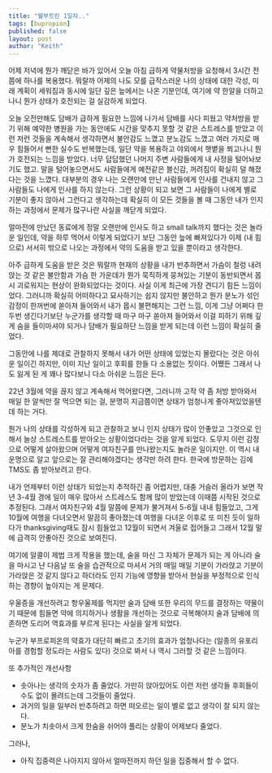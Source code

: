 ```yaml
---
title: "웰부트린 1일차.."
tags: [bupropion]
published: false
layout: post
author: "Keith"
---
```


어제 저녁에 뭔가 깨닫은 바가 있어서 오늘 아침 급하게 약물처방을 요청해서 3시간 전쯤에 하나를 복용했다. 뭐랄까 어제의 나도 모를 급작스러운 나의 상태에 대한 각성, 미래 계획이 세워짐과 동시에 일단 깊은 늪에서는 나온 기분인데, 여기에 약 한알을 더하고 나니 뭔가 상태가 호전되는 걸 실감하게 되었다.

오늘 오전만해도 담배가 급하게 필요한 느낌에 나가서 담배를 사다 피웠고 약처방을 받기 위해 예약한 병원을 가는 동안에도 시간을 맞추지 못할 것 같은 스트레스를 받았고 이런 저런 것들을 계속해서 생각하면서 불안감도 느꼈고 분노감도 느꼈고 여러 가지로 매우 힘들어서 뻔한 실수도 반복했는데, 일단 약을 복용하고 야외에서 햇볕을 쬐고나니 뭔가 호전되는 느낌을 받았다. 너무 답답했던 나머지 주변 사람들에게 내 사정을 털어놔보기도 했고. 말을 털어놓으면서도 사람들에게 예전같은 블신감, 꺼려짐이 확실히 덜 해졌다는 것을 느꼈다. 대부분의 경우 나는 오랜만에 만난 사람들에게 인사를 건내지 않고 그 사람들도 나에게 인사를 하지 않는다. 그런 상황이 되고 보면 그 사람들이 나에게 별로 기분이 좋지 않아서 그런다고 생각하는데 확실히 이 모든 것들을 볼 때 그동안 내가 인지하는 과정에서 문제가 많구나란 사실을 깨닫게 되었다. 

얼마전에 만났던 동료에게 정말 오랜만에 인사도 하고 small talk까지 했다는 것은 놀라운 일인데, 약을 하루 먹어서 이렇게 되었다기 보단 그동안 늪에 빠져있다가 이제 (내 힘으로) 서서히 밖으로 나오는 과정에서 약의 도움을 받고 있을 뿐이라고 생각한다.

아주 급하게 도움을 받은 것은 뭐랄까 현재의 상황을 내가 반추하면서 가슴이 철렁 내려 앉는 것 같은 불안함과 가슴 한 가운데가 뭔가 묵직하게 뭉쳐있는 기분이 동반되면서 몹시 괴로워지는 현상이 완화되었다는 것이다. 사실 이게 최근에 가장 견디기 힘든 느낌이었다. 그러니까 확실히 어떠하다고 묘사하기는 쉽지 않지만 불안하고 뭔가 분노가 섞인 감정이 한꺼번에 쏟아져 들어와서 내가 몹시 불편해지는 그런 느낌, 이게 그냥 어쩌다 한 두번 생긴다기보단 누군가를 생각할 때 마구 마구 쏟아져 들어와서 이걸 피하기 위해 깊게 숨을 들이마셔야 되거나 담배가 필요하단 느낌을 받게 되는데 이런 느낌이 확실히 줄었다.

그동안에 나를 제대로 관찰하지 못해서 내가 어떤 상태에 있었는지 몰랐다는 것은 아쉬운 일이긴 하지만, 이미 지난 일이고 후회를 한들 다 소용없는 짓이다. 어쨌든 그래서 나도 잃게 된 게 꽤나 많다보니 다소 아쉬운 느낌은 든다. 

22년 3월에 약을 끊지 않고 계속해서 먹어왔다면, 그러니까 고작 약 좀 처방 받아와서 매일 한 알씩만 잘 먹으면 되는 걸, 분명히 지금쯤이면 상태가 엄청나게 좋아져있었을텐데 하는 거다. 

뭔가 나의 상태를 각성하게 되고 관찰하고 보니 인지 상태가 많이 안좋았고 그것으로 인해서 늘상 스트레스트를 받아오는 상황이었다라는 것을 알게 되었다. 도무지 이런 감정으로 어떻게 살아왔으며 어떻게 여자친구를 만나왔는지도 놀라운 일이지만. 이 역시 내 운명으로 알고 앞으로는 잘 관리해야겠다는 생각만 하려 한다. 한국에 방문하는 김에 TMS도 좀 받아보려고 한다. 

내가 언제부터 이런 상태가 되었는지 추적하긴 좀 어렵지만, 대충 거슬러 올라가 보면 작년 3-4월 경에 일이 매우 많아서 스트레스도 함께 많이 받았는데 이때쯤 시작된 것으로 추정된다. 그래서 여자친구와 4월 말쯤에 문제가 불거져서 5-6월 내내 힘들었고, 그게 10월에 여행을 다녀오면서 말끔히 좋아졌는데 여행을 다녀온 이후로 또 미친 듯이 일하다가 thanksgiving때도 잠시 힘들었고 12월이 되면서 겨울로 접어들고 그래서 12월 말에 급격히 안좋아진 것으로 보여진다.

여기에 알콜이 제법 크게 작용을 했는데, 술을 마신 그 자체가 문제가 되는 게 아니라 술을 마시고 난 다음날 또 술을 습관적으로 마셔서 거의 매일 매일 기분이 가라앉고 기분이 가라앉은 것 같지 않다고 하더라도 인지 기능에 영향을 받아서 현실을 부정적으로 인식하는 경향이 높아지는 게 문제다. 

우울증을 개선하려고 항우울제를 먹지만 술과 담배 또한 우리의 무드를 결정하는 약물이기 때문에 힘들면 약에 의지하거나 생활을 개선하는 것으로 극복해야지 술과 담배에 의존하면 도리어 역효과를 부르게 된다는 사실을 알게 되었다.

누군가 부프로피온의 약효가 대단히 빠르고 초기의 효과가 엄청나다는 (일종의 유포리아를 경험할 정도라는 사람도 있다) 것으로 봐서 나 역시 그러할 것 같은 느낌이다. 

또 추가적인 개선사항
- 솟아나는 생각의 숫자가 좀 줄었다. 가만히 앉아있어도 이런 저런 생각들 후회들이 수도 없이 몰려드는데 그것들이 줄었다.
- 과거의 일을 일부러 반추하려고 하면 떠오르는 일이 별로 없고 생각이 잘 되지 않는다.
- 분노가 치솟아서 크게 한숨을 쉬어야 풀리는 상황이 어제보다 줄었다.

그러나,
- 아직 집중력은 나아지지 않아서 얼마전까지 하던 일을 집중해서 할 수 없다. 
